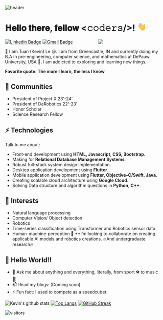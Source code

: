 ![header](https://capsule-render.vercel.app/api?type=waving&color=auto&height=250&section=header&text=Welcome!&fontSize=60)

<h1> 𝐇𝐞𝐥𝐥𝐨 𝐭𝐡𝐞𝐫𝐞, 𝐟𝐞𝐥𝐥𝐨𝐰 <𝚌𝚘𝚍𝚎𝚛𝚜/>! <img src="https://raw.githubusercontent.com/ABSphreak/ABSphreak/master/gifs/Hi.gif" width="30px"></h1>

<img align='right' src='https://user-images.githubusercontent.com/5713670/87202985-820dcb80-c2b6-11ea-9f56-7ec461c497c3.gif' width='200"'>

[![Linkedin Badge](https://img.shields.io/badge/-Tuan(Kevin)Le-blue?style=flat-square&logo=Linkedin&logoColor=white&link=https://www.linkedin.com/in/tuan-kevin-le-9809411b8/)](https://www.linkedin.com/in/tuan-kevin-le-9809411b8/) 
[![Gmail Badge](https://img.shields.io/badge/-letuanminh2707@gmail.com-c14438?style=flat-square&logo=Gmail&logoColor=white&link=mailto:letuanminh2707@gmail.com)](mailto:letuanminh2707@gmail.com)

👋 I am Tuan (Kevin) Le 😃. I am from Greencastle, IN and currently doing my B.A in pre-engineering, computer science, and mathematics at DePauw University, USA 🏫. I am addicted to exploring and learning  new things. 

 **Favorite quote:  The more I learn, the less I know**

## 👯 Communities
- President of Project X 23'-24'
- President of DeRobotics 22'-23'
- Honor Scholar
- Science Research Fellow
  
## ⚡ Technologies
Talk to me about:
- Front-end development using **HTML, Javascript, CSS, Bootstrap**.
- Making for **Relational Database Management Systems**.
- Robust full-stack system design implementation.
- Desktop application development using **Flutter**.
- Mobile application development using **Flutter, Objective-C/Swift, Java**.
- Creating scalable cloud architecture using **Google Cloud**.
- Solving Data structure and algorithm questions in **Python, C++**.

## 🎸 Interests
- Natural language processing
- Computer Vision/ Object detection
- Robotics
- Time-series classification using Transformer and Robotics sensor data
- Human-machine-perception
 💞️ **I’m looking to collaborate on creating applicable AI models and robotics creations. 🔥And undergraduate research🔥
 
 
## 🤔 Hello World!! 
- 💬 Ask me about anything and everything, literally, from sport ⚽️ to music 🎸!
- 📫 Read my blogs: (Coming soon).
- ⚡ Fun fact: I used to compete as a speedcuber.

![Kevin's github stats](https://github-readme-stats.vercel.app/api?username=tuanle277&hide=["issues"]&show_icons=true&bg_color=151515&text_color=daf7dc)
[![Top Langs](https://github-readme-stats.vercel.app/api/top-langs/?username=tuanle277&layout=compact&text_color=daf7dc&bg_color=151515&hide=css,html,php)](https://github.com/tuanle277/github-readme-stats)
[![GitHub Streak](https://github-readme-streak-stats.herokuapp.com/?user=tuanle277&theme=dark)](https://git.io/streak-stats)

![visitors](https://visitor-badge.glitch.me/badge?page_id=tuanle277.tuanle277)
